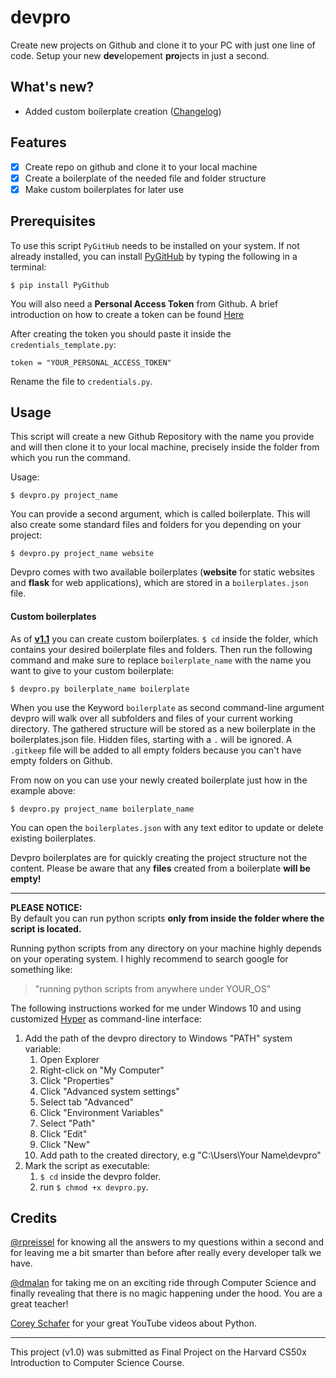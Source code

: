 # devpro

Create new projects on Github and clone it to your PC with just one line of code. Setup your new **dev**elopement **pro**jects in just a second.

## What's new?
- Added custom boilerplate creation ([Changelog](/CHANGELOG.md#110---2020-04-25))

## Features
- [x] Create repo on github and clone it to your local machine
- [x] Create a boilerplate of the needed file and folder structure
- [x] Make custom boilerplates for later use

## Prerequisites

To use this script `PyGitHub` needs to be installed on your system. If not already installed, you can install [PyGitHub](https://github.com/PyGithub/PyGithub) by typing the following in a terminal:
```
$ pip install PyGithub
```
You will also need a **Personal Access Token** from Github. A brief introduction on how to create a token can be found [Here](https://help.github.com/en/github/authenticating-to-github/creating-a-personal-access-token-for-the-command-line)

After creating the token you should paste it inside the `credentials_template.py`:
```
token = "YOUR_PERSONAL_ACCESS_TOKEN"
```
Rename the file to `credentials.py`.

## Usage
This script will create a new Github Repository with the name you provide and will then clone it to your local machine, precisely inside the folder from which you run the command.

Usage:
```
$ devpro.py project_name
```
You can provide a second argument, which is called boilerplate. This will also create some standard files and folders for you depending on your project:
```
$ devpro.py project_name website
```
Devpro comes with two available boilerplates (**website** for static websites and **flask** for web applications), which are stored in a `boilerplates.json` file.

#### Custom boilerplates
As of **[v1.1](/CHANGELOG.md#110---2020-04-25)** you can create custom boilerplates. `$ cd` inside the folder, which contains your desired boilerplate files and folders. Then run the following command and make sure to replace `boilerplate_name` with the name you want to give to your custom boilerplate:
```
$ devpro.py boilerplate_name boilerplate
```
When you use the Keyword `boilerplate` as second command-line argument devpro will walk over all subfolders and files of your current working directory. The gathered structure will be stored as a new boilerplate in the boilerplates.json file. Hidden files, starting with a `.` will be ignored. A `.gitkeep` file will be added to all empty folders because you can't have empty folders on Github.


From now on you can use your newly created boilerplate just how in the example above:
```
$ devpro.py project_name boilerplate_name
```
You can open the `boilerplates.json` with any text editor to update or delete existing boilerplates.

Devpro boilerplates are for quickly creating the project structure not the content. Please be aware that any **files** created from a boilerplate **will be empty!**

---
**PLEASE NOTICE:**  
By default you can run python scripts **only from inside the folder where the script is located.**

Running python scripts from any directory on your machine highly depends on your operating system. I highly recommend to search google for something like:
> "running python scripts from anywhere under YOUR_OS"

The following instructions worked for me under Windows 10 and using customized [Hyper](https://hyper.is/) as command-line interface:
1. Add the path of the devpro directory to Windows "PATH" system variable:
   1. Open Explorer
   2. Right-click on "My Computer"
   3. Click "Properties"
   4. Click "Advanced system settings"
   5. Select tab "Advanced"
   6. Click "Environment Variables"
   7. Select "Path"
   8. Click "Edit"
   9. Click "New"
   10. Add path to the created directory, e.g "C:\Users\Your Name\devpro"
2. Mark the script as executable:
   1. `$ cd` inside the devpro folder.
   2. run `$ chmod +x devpro.py`.

## Credits
[@rpreissel](https://github.com/rpreissel) for knowing all the answers to my questions within a second and for leaving me a bit smarter than before after really every developer talk we have.

[@dmalan](https://github.com/dmalan) for taking me on an exciting ride through Computer Science and finally revealing that there is no magic happening under the hood. You are a great teacher!

[Corey Schafer](https://www.youtube.com/user/schafer5) for your great YouTube videos about Python.

---

This project (v1.0) was submitted as Final Project on the Harvard CS50x Introduction to Computer Science Course.
